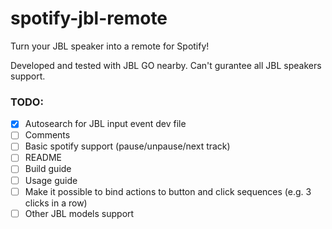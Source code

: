 # spotify-jbl-remote

Turn your JBL speaker into a remote for Spotify!

Developed and tested with JBL GO nearby. Can't gurantee all JBL speakers support.

### TODO:
- [x] Autosearch for JBL input event dev file
- [ ] Comments
- [ ] Basic spotify support (pause/unpause/next track)
- [ ] README
- [ ] Build guide
- [ ] Usage guide
- [ ] Make it possible to bind actions to button and click sequences (e.g. 3 clicks in a row)
- [ ] Other JBL models support
